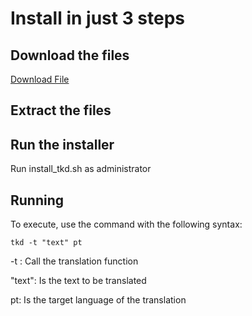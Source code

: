 # Install in just 3 steps 

## Download the files

[Download File](https://github.com/georgejrdev/ToolKit-Development/raw/main/installer/linux_2.0.0.zip)

## Extract the files

## Run the installer

Run install_tkd.sh as administrator

## Running

To execute, use the command with the following syntax:

    tkd -t "text" pt

-t : Call the translation function

"text": Is the text to be translated

pt: Is the target language of the translation